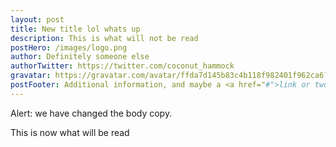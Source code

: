 ```yaml
---
layout: post
title: New title lol whats up
description: This is what will not be read
postHero: /images/logo.png
author: Definitely someone else
authorTwitter: https://twitter.com/coconut_hammock
gravatar: https://gravatar.com/avatar/ffda7d145b83c4b118f982401f962ca6?s=150
postFooter: Additional information, and maybe a <a href="#">link or two</a>
---
```


Alert: we have changed the body copy.

This is now what will be read